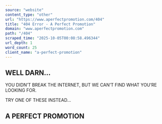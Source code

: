 ```yaml
---
source: "website"
content_type: "other"
url: "https://www.aperfectpromotion.com/404"
title: "404 Error - A Perfect Promotion"
domain: "www.aperfectpromotion.com"
path: "/404"
scraped_time: "2025-10-05T00:08:58.496344"
url_depth: 1
word_count: 25
client_name: "a-perfect-promotion"
---
```


## WELL DARN…

YOU DIDN’T BREAK THE INTERNET, BUT WE CAN’T FIND WHAT YOU’RE LOOKING FOR.

TRY ONE OF THESE INSTEAD…

## A PERFECT PROMOTION